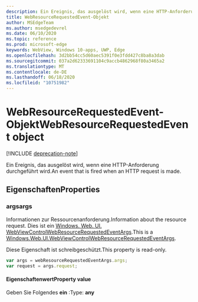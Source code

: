 ```yaml
---
description: Ein Ereignis, das ausgelöst wird, wenn eine HTTP-Anforderung durchgeführt wird.
title: WebResourceRequestedEvent-Objekt
author: MSEdgeTeam
ms.author: msedgedevrel
ms.date: 06/10/2020
ms.topic: reference
ms.prod: microsoft-edge
keywords: WebView, Windows 10-apps, UWP, Edge
ms.openlocfilehash: 3d2bb54cc5d60aec5391f0e3fdd427c8ba8a3dab
ms.sourcegitcommit: 037a2d62333691104c9accb4862968f80a3465a2
ms.translationtype: MT
ms.contentlocale: de-DE
ms.lasthandoff: 06/18/2020
ms.locfileid: "10751982"
---
```

# <span data-ttu-id="51fd1-104">WebResourceRequestedEvent-Objekt</span><span class="sxs-lookup"><span data-stu-id="51fd1-104">WebResourceRequestedEvent object</span></span>  

[!INCLUDE [deprecation-note](../includes/deprecation-note.md)]  

<span data-ttu-id="51fd1-105">Ein Ereignis, das ausgelöst wird, wenn eine HTTP-Anforderung durchgeführt wird.</span><span class="sxs-lookup"><span data-stu-id="51fd1-105">An event that is fired when an HTTP request is made.</span></span>  

## <span data-ttu-id="51fd1-106">Eigenschaften</span><span class="sxs-lookup"><span data-stu-id="51fd1-106">Properties</span></span>  

### <span data-ttu-id="51fd1-107">args</span><span class="sxs-lookup"><span data-stu-id="51fd1-107">args</span></span>  

<span data-ttu-id="51fd1-108">Informationen zur Ressourcenanforderung.</span><span class="sxs-lookup"><span data-stu-id="51fd1-108">Information about the resource request.</span></span>  <span data-ttu-id="51fd1-109">Dies ist ein [Windows. Web. UI. WebViewControlWebResourceRequestedEventArgs](/uwp/api/windows.web.ui.webviewcontrolwebresourcerequestedeventargs).</span><span class="sxs-lookup"><span data-stu-id="51fd1-109">This is a [Windows.Web.UI.WebViewControlWebResourceRequestedEventArgs](/uwp/api/windows.web.ui.webviewcontrolwebresourcerequestedeventargs).</span></span>  

<span data-ttu-id="51fd1-110">Diese Eigenschaft ist schreibgeschützt.</span><span class="sxs-lookup"><span data-stu-id="51fd1-110">This property is read-only.</span></span>  

```javascript
var args = webResourceRequestedEventArgs.args;
var request = args.request;
```  

#### <span data-ttu-id="51fd1-111">Eigenschaftenwert</span><span class="sxs-lookup"><span data-stu-id="51fd1-111">Property value</span></span>  

<span data-ttu-id="51fd1-112">Geben Sie Folgendes **ein** :</span><span class="sxs-lookup"><span data-stu-id="51fd1-112">Type: **any**</span></span>  
